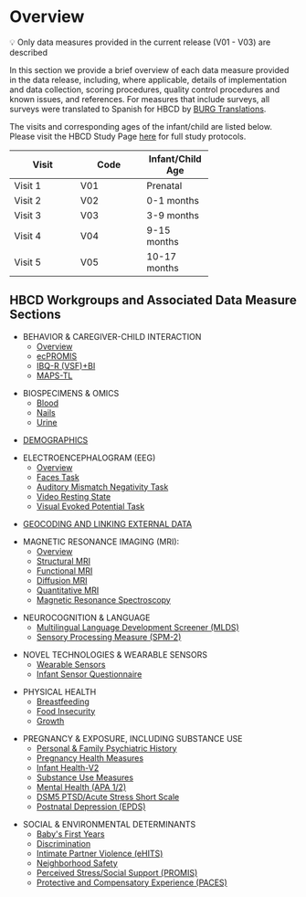 # Overview

<p>
<div id="banner" class="banner">
    <span class="emoji">&#x1f4a1;</span>
    <span class="text">Only data measures provided in the current release (V01 - V03) are described</span>
</div>
</p>

In this section we provide a brief overview of each data measure provided in the data release, including, where applicable, details of implementation and data collection, scoring procedures, quality control procedures and known issues, and references. For measures that include surveys, all surveys were translated to Spanish for HBCD by [BURG Translations](https://burgtranslations.com/our-services/). 

The visits and corresponding ages of the infant/child are listed below. Please visit the HBCD Study Page [here](https://hbcdstudy.org/study-protocols/) for full study protocols.
<table>
	<thead>
		<tr>
			<th style="width: 100px"><strong>Visit</strong></th>
			<th style="width: 100px"><strong>Code</strong></th>
			<th style="width: 100px"><strong>Infant/Child Age</strong></th>
		</tr>
	</thead>
	<tbody>
		<tr>
			<td>Visit 1</td>
			<td>V01</td>
			<td>Prenatal</td>
		</tr>
		<tr>
			<td>Visit 2</td>
			<td>V02</td>
			<td>0-1 months</td>
		</tr>
		<tr>
			<td>Visit 3</td>
			<td>V03</td>
			<td>3-9 months</td>
		</tr>
		<tr>
			<td>Visit 4</td>
			<td>V04</td>
			<td>9-15 months</td>
		</tr>
		<tr>
			<td>Visit 5</td>
			<td>V05</td>
			<td>10-17 months</td>
		</tr>
	</tbody>
</table>

## HBCD Workgroups and Associated Data Measure Sections
<ul>
<li>BEHAVIOR & CAREGIVER-CHILD INTERACTION
<ul>
<li><a href="beh_CG_interaction/overview">Overview</a></li>
<li><a href="beh_CG_interaction/ecPROMIS">ecPROMIS</a></li>
<li><a href="beh_CG_interaction/IBQ-R">IBQ-R (VSF)+BI</a></li>
<li><a href="beh_CG_interaction/MAPS-TL">MAPS-TL</a></li></ul>
</li>
</ul>

<ul>
<li>BIOSPECIMENS & OMICS
<ul>
<li><a href="biospecimens/blood">Blood</a></li>
<li><a href="biospecimens/nails">Nails</a></li>
<li><a href="biospecimens/urine">Urine</a></li></ul>
</li>
</ul>

<ul>
<li><a href="demographics">DEMOGRAPHICS</a></li>
</ul>

<ul>
<li>ELECTROENCEPHALOGRAM (EEG) 
<ul>
<li><a href="eeg/overview">Overview</a></li>
<li><a href="eeg/faces_task">Faces Task</a></li>
<li><a href="eeg/aud_mm">Auditory Mismatch Negativity Task</a></li>
<li><a href="eeg/video_rs">Video Resting State</a></li>
<li><a href="eeg/vis_ep_task">Visual Evoked Potential Task</a> </li></ul>
</li>
</ul>

<ul>
<li><a href="geocoding">GEOCODING AND LINKING EXTERNAL DATA</a></li>
</ul>

<ul>
<li>MAGNETIC RESONANCE IMAGING (MRI):
<ul>
<li><a href="mri/overview">Overview</a></li>
<li><a href="mri/smri">Structural MRI</a></li>
<li><a href="mri/fmri">Functional MRI</a></li>
<li><a href="mri/dmri">Diffusion MRI</a></li>
<li><a href="mri/qmri">Quantitative MRI</a></li>
<li><a href="mri/mrs">Magnetic Resonance Spectroscopy</a></li></ul>
</li>
</ul>

<ul>
<li>NEUROCOGNITION & LANGUAGE 
<ul>
<li><a href="neurocog/MLDS">Multilingual Language Development Screener (MLDS)</a> </li>
<li><a href="neurocog/SPM2">Sensory Processing Measure (SPM-2)</a> </li></ul>
</li>
</ul>

<ul>
<li>NOVEL TECHNOLOGIES & WEARABLE SENSORS 
<ul>
<li><a href="sensors/wearable_sensors">Wearable Sensors</a></li>
<li><a href="sensors/sensor_questionnaire">Infant Sensor Questionnaire</a></li></ul>
</li>
</ul>

<ul>
<li>PHYSICAL HEALTH 
<ul>
<li><a href="physicalhealth#breastfeeding">Breastfeeding</a></li>
<li><a href="physicalhealth#food-insecurity">Food Insecurity</a></li>
<li><a href="physicalhealth#growth">Growth</a></li>
</ul>
</li>
</ul>

<ul>
<li>PREGNANCY & EXPOSURE, INCLUDING SUBSTANCE USE
<ul>
<li><a href="pregexp/psych_history">Personal & Family Psychiatric History</a></li>
<li><a href="pregexp/preghealth_all">Pregnancy Health Measures</a></li>
<li><a href="pregexp/infanthealth">Infant Health-V2</a></li>
<li><a href="pregexp/substanceuse_all">Substance Use Measures</a></li>
<li><a href="pregexp/mentalhealth">Mental Health (APA 1/2)</a></li>
<li><a href="pregexp/NSESSS">DSM5 PTSD/Acute Stress Short Scale</a></li>
<li><a href="pregexp/EPDS">Postnatal Depression (EPDS)</a></li>
</ul>
</li>
</ul>

<ul>
<li>SOCIAL & ENVIRONMENTAL DETERMINANTS
<ul>
<li><a href="socenv_determinants/bfy">Baby's First Years</a></li>
<li><a href="socenv_determinants/discrimination">Discrimination</a></li>
<li><a href="socenv_determinants/eHITS">Intimate Partner Violence (eHITS)</a></li>
<li><a href="socenv_determinants/neighborhood_safety">Neighborhood Safety</a></li>
<li><a href="socenv_determinants/PROMIS">Perceived Stress/Social Support (PROMIS)</a></li>
<li><a href="socenv_determinants/PACES">Protective and Compensatory Experience (PACES)</a></li>
</ul>
</li>
</ul>